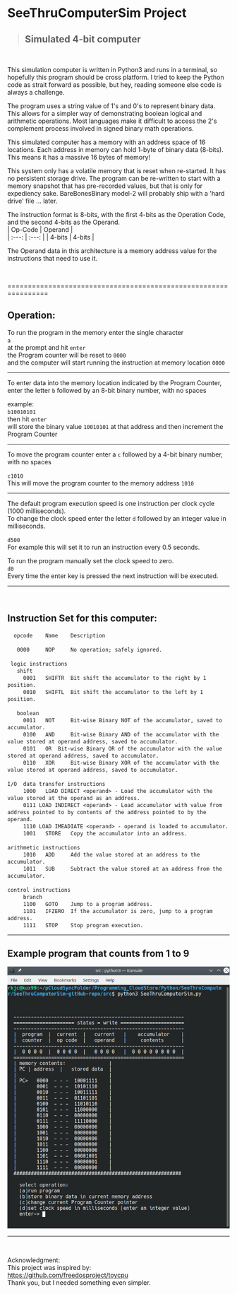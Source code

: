 SeeThruComputerSim Project
===

> ## Simulated 4-bit computer

<br>

This simulation computer is written in Python3 and runs in a terminal, so hopefully this program should be cross platform. I tried to keep the Python code as strait forward as possible, but hey, reading someone else code is always a challenge.  

The program uses a string value of 1's and 0's to represent binary data.  
This allows for a simpler way of demonstrating boolean logical and arithmetic operations. Most languages make it difficult to access the 2's complement process involved in signed binary math operations.  

This simulated computer has a memory with an address space of 16 locations. Each address in memory can hold 1-byte of binary data (8-bits). This means it has a massive 16 bytes of memory!  

This system only has a volatile memory that is reset when re-started. It has no persistent storage drive. The program can be re-written to start with a memory snapshot that has pre-recorded values, but that is only for expediency sake. BareBonesBinary model-2 will probably ship with a 'hard drive' file ... later.

The instruction format is 8-bits, with the first 4-bits as the Operation Code, and the second 4-bits as the Operand.  
| Op-Code |    Operand |  
| :---: | :---: |
| 4-bits | 4-bits | 

The Operand data in this architecture is a memory address value for the instructions that need to use it.  

<br>

================================================================

## Operation:  

To run the program in the memory enter the single character  
`a`  
at the prompt and hit `enter`  
the Program counter will be reset to `0000`  
and the computer will start running the instruction at memory location `0000`  

***

To enter data into the memory location indicated by the Program Counter,
enter the letter `b` followed by an 8-bit binary number, with no spaces

example:  
`b10010101`  
then hit `enter`  
will store the binary value `10010101` at that address and then increment the Program Counter

***

To move the program counter enter a `c` followed by a 4-bit binary number, with no spaces

`c1010`  
This will move the program counter to the memory address `1010`

***

The default program execution speed is one instruction per clock cycle (1000 milliseconds).  
To change the clock speed enter the letter `d` followed by an integer value in milliseconds.  

`d500`  
For example this will set it to run an instruction every 0.5 seconds.

To run the program manually set the clock speed to zero.  
`d0`  
Every time the enter key is pressed the next instruction will be executed.

------------------------------------------------------------------------------  
<br>

Instruction Set for this computer:
---
```
  opcode	Name	Description
  
   0000	    NOP 	No operation; safely ignored.

 logic instructions
   shift
     0001	SHIFTR 	Bit shift the accumulator to the right by 1 position.
     0010	SHIFTL 	Bit shift the accumulator to the left by 1 position.

   boolean
     0011	NOT 	Bit-wise Binary NOT of the accumulator, saved to accumulator.
     0100	AND 	Bit-wise Binary AND of the accumulator with the value stored at operand address, saved to accumulator.
     0101	OR 	Bit-wise Binary OR of the accumulator with the value stored at operand address, saved to accumulator.
     0110	XOR 	Bit-wise Binary XOR of the accumulator with the value stored at operand address, saved to accumulator.

I/O  data transfer instructions
     1000	LOAD DIRECT <operand> - Load the accumulator with the value stored at the operand as an address.
     0111 LOAD INDIRECT <operand> - Load accumulator with value from address pointed to by contents of the address pointed to by the operand.
     1110 LOAD IMEADIATE <operand> - operand is loaded to accumulator.
     1001	STORE 	Copy the accumulator into an address.

arithmetic instructions 
     1010	ADD 	Add the value stored at an address to the accumulator.
     1011	SUB 	Subtract the value stored at an address from the accumulator.

control instructions 
     branch
     1100	GOTO 	Jump to a program address.
     1101	IFZERO 	If the accumulator is zero, jump to a program address.
     1111	STOP 	Stop program execution.

```     
--------------------------------------------------  
Example program that counts from 1 to 9 
---

<img src=images/SeeThruComputerSim-1-screenshot-countTo9.png>

--------------------------------------------------  
<br>

Acknowledgment:  
This project was inspired by:  
https://github.com/freedosproject/toycpu  
Thank you, but I needed something even simpler.  
